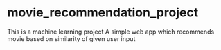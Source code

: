 # movie_recommendation_project
This is a machine learning project
A simple web app which recommends movie based on similarity of given user input
